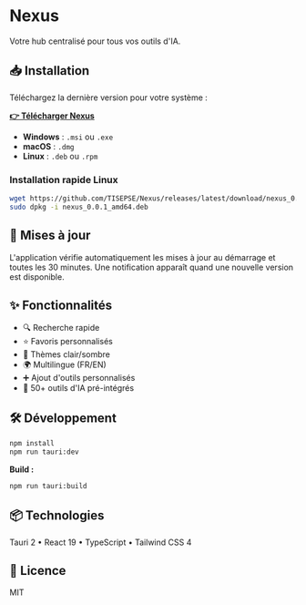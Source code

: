 # Nexus

Votre hub centralisé pour tous vos outils d'IA.

## 📥 Installation

Téléchargez la dernière version pour votre système :

**[👉 Télécharger Nexus](https://github.com/TISEPSE/Nexus/releases/latest)**

- **Windows** : `.msi` ou `.exe`
- **macOS** : `.dmg`
- **Linux** : `.deb` ou `.rpm`

### Installation rapide Linux

```bash
wget https://github.com/TISEPSE/Nexus/releases/latest/download/nexus_0.0.1_amd64.deb
sudo dpkg -i nexus_0.0.1_amd64.deb
```

## 🔄 Mises à jour

L'application vérifie automatiquement les mises à jour au démarrage et toutes les 30 minutes. Une notification apparaît quand une nouvelle version est disponible.

## ✨ Fonctionnalités

- 🔍 Recherche rapide
- ⭐ Favoris personnalisés
- 🎨 Thèmes clair/sombre
- 🌍 Multilingue (FR/EN)
- ➕ Ajout d'outils personnalisés
- 📱 50+ outils d'IA pré-intégrés

## 🛠️ Développement

```bash
npm install
npm run tauri:dev
```

**Build :**

```bash
npm run tauri:build
```

## 📦 Technologies

Tauri 2 • React 19 • TypeScript • Tailwind CSS 4

## 📄 Licence

MIT
